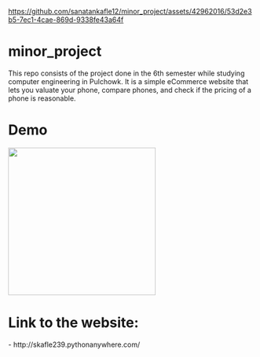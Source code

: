 https://github.com/sanatankafle12/minor_project/assets/42962016/53d2e3b5-7ec1-4cae-869d-9338fe43a64f
# minor_project
This repo consists of the project done in the 6th semester while studying computer engineering in Pulchowk. It is a simple eCommerce website that lets you valuate your phone, compare phones, and check if the pricing of a phone is reasonable.

<h1>Demo</h1>
<img src="https://github.com/sanatankafle12/minor_project/assets/42962016/53d2e3b5-7ec1-4cae-869d-9338fe43a64f" height= 300px>

<h1>Link to the website:</h1>
- http://skafle239.pythonanywhere.com/

